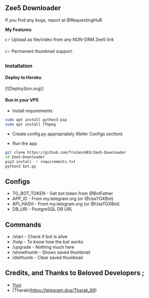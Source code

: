 ## Zee5 Downloader
If you find any bugs, report at @RequestingHuB

**My Features**:

👉 Upload as file/video from any NON-DRM Zee5 link

👉 Permanent thumbnail support.

### Installation


#### Deploy to Heroku

[![Deploy]ton.svg)]

#### Run in your VPS

* Install requirements

```sh
sudo apt install python3-pip
sudo apt install ffmpeg
```

* Create config.py appropriately (Refer Configs section)

* Run the app

```sh
git clone https://github.com/TroJanzHEX/Zee5-Downloader
cd Zee5-Downloader
pip3 install -r requirements.txt
python3 bot.py
```

## Configs

* TG_BOT_TOKEN  - Get bot token from @BotFather
* APP_ID        - From my.telegram.org (or @UseTGXBot)
* API_HASH      - From my.telegram.org (or @UseTGXBot)
* DB_URI        - PostgreSQL DB URL

## Commands

* /start             - Check if bot is alive
* /help              - To know how the bot works
* /upgrade           - Nothing much here
* /showthumb         - Shows saved thumbnail
* /delthumb          - Clear saved thumbnail


## Credits, and Thanks to Beloved Developers ;

* [Yuvi](https://telegram.dog/Yuvi_4502) 
* [Tharaki(https://telegram.dog/Tharak_69)
